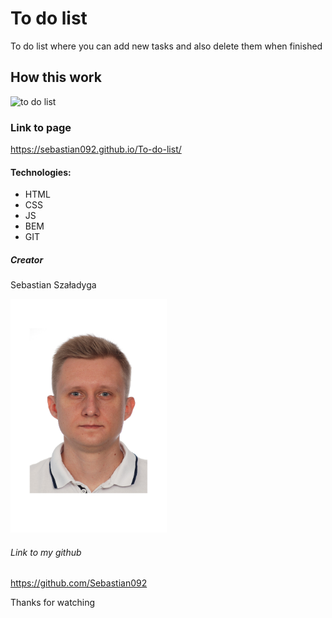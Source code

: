 # To do list
To do list where you can add new tasks and also delete them when finished

## How this work
![to do list](https://user-images.githubusercontent.com/120946080/211402643-3b370a61-f570-4899-b14b-bef0c5c18ee9.gif)



### Link to page
https://sebastian092.github.io/To-do-list/

#### Technologies:
- HTML
- CSS
- JS
- BEM
- GIT

##### Creator 
Sebastian Szaładyga

<img src="images/Sebastian.jpg" width="250">

###### Link to my github
https://github.com/Sebastian092

Thanks for watching
